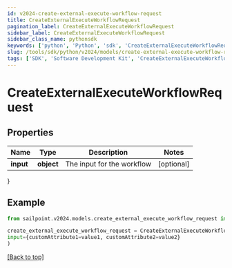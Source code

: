```yaml
---
id: v2024-create-external-execute-workflow-request
title: CreateExternalExecuteWorkflowRequest
pagination_label: CreateExternalExecuteWorkflowRequest
sidebar_label: CreateExternalExecuteWorkflowRequest
sidebar_class_name: pythonsdk
keywords: ['python', 'Python', 'sdk', 'CreateExternalExecuteWorkflowRequest', 'V2024CreateExternalExecuteWorkflowRequest'] 
slug: /tools/sdk/python/v2024/models/create-external-execute-workflow-request
tags: ['SDK', 'Software Development Kit', 'CreateExternalExecuteWorkflowRequest', 'V2024CreateExternalExecuteWorkflowRequest']
---
```


# CreateExternalExecuteWorkflowRequest


## Properties

Name | Type | Description | Notes
------------ | ------------- | ------------- | -------------
**input** | **object** | The input for the workflow | [optional] 
}

## Example

```python
from sailpoint.v2024.models.create_external_execute_workflow_request import CreateExternalExecuteWorkflowRequest

create_external_execute_workflow_request = CreateExternalExecuteWorkflowRequest(
input={customAttribute1=value1, customAttribute2=value2}
)

```
[[Back to top]](#) 

